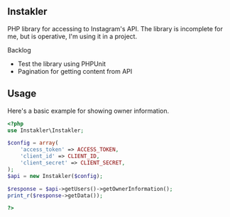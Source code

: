 ## Instakler ##

PHP library for accessing to Instagram's API. The library is incomplete for me, but is operative, I'm using it in a project.

Backlog
- Test the library using PHPUnit
- Pagination for getting content from API

## Usage ##

Here's a basic example for showing owner information.

``` php
<?php
use Instakler\Instakler;

$config = array(
    'access_token' => ACCESS_TOKEN,
    'client_id' => CLIENT_ID,
    'client_secret' => CLIENT_SECRET,
);
$api = new Instakler($config);

$response = $api->getUsers()->getOwnerInformation();
print_r($response->getData());

?>
```
